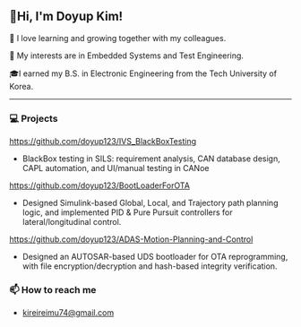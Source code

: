 ## 👋Hi, I'm Doyup Kim!

🌱 I love learning and growing together with my colleagues.


🌱 My interests are in Embedded Systems and Test Engineering.


🎓️I earned my B.S. in Electronic Engineering from the Tech University of Korea.

-----

### 💻 Projects 

https://github.com/doyup123/IVS_BlackBoxTesting

- BlackBox testing in SILS: requirement analysis, CAN database design, CAPL automation, and UI/manual testing in CANoe

https://github.com/doyup123/BootLoaderForOTA

- Designed Simulink-based Global, Local, and Trajectory path planning logic, and implemented PID & Pure Pursuit controllers for lateral/longitudinal control.

https://github.com/doyup123/ADAS-Motion-Planning-and-Control

- Designed an AUTOSAR-based UDS bootloader for OTA reprogramming, with file encryption/decryption and hash-based integrity verification.

### 📫 How to reach me
- kireireimu74@gmail.com
